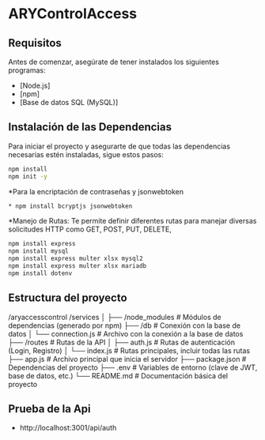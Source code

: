 # ARYControlAccess

## Requisitos

Antes de comenzar, asegúrate de tener instalados los siguientes programas:

- [Node.js]
- [npm]
- [Base de datos SQL (MySQL)]

## Instalación de las Dependencias

Para iniciar el proyecto y asegurarte de que todas las dependencias necesarias estén instaladas, sigue estos pasos:

```bash
npm install
npm init -y
```

*Para la encriptación de contraseñas y jsonwebtoken

```bash
* npm install bcryptjs jsonwebtoken 
```

*Manejo de Rutas: Te permite definir diferentes rutas para manejar diversas solicitudes HTTP como GET, POST, PUT,
DELETE,

```bash
npm install express  
npm install mysql
npm install express multer xlsx mysql2
npm install express multer xlsx mariadb
npm install dotenv

  ```

## Estructura del proyecto

/aryaccesscontrol
/services
│
├── /node_modules # Módulos de dependencias (generado por npm)
├── /db # Conexión con la base de datos
│ └── connection.js # Archivo con la conexión a la base de datos
├── /routes # Rutas de la API
│ ├── auth.js # Rutas de autenticación (Login, Registro)
│ └── index.js # Rutas principales, incluir todas las rutas
├── app.js # Archivo principal que inicia el servidor
├── package.json # Dependencias del proyecto
├── .env # Variables de entorno (clave de JWT, base de datos, etc.)
└── README.md # Documentación básica del proyecto

## Prueba de la Api

* http://localhost:3001/api/auth
